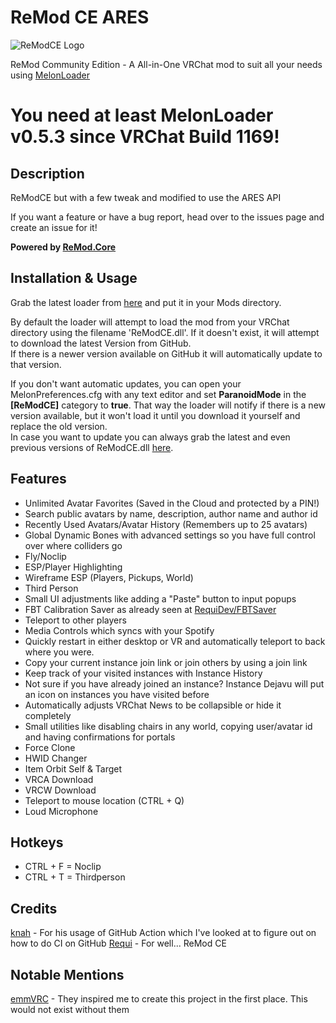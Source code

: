 # ReMod CE ARES

![ReModCE Logo](https://github.com/RequiDev/ReModCE/raw/master/remod_ce_logo.png)

ReMod Community Edition - A All-in-One VRChat mod to suit all your needs using [MelonLoader](https://github.com/LavaGang/MelonLoader)
# **You need at least MelonLoader v0.5.3 since VRChat Build 1169!**

## Description
ReModCE but with a few tweak and modified to use the ARES API

If you want a feature or have a bug report, head over to the issues page and create an issue for it!  

**Powered by [ReMod.Core](https://github.com/RequiDev/ReMod.Core/)**

## Installation & Usage
Grab the latest loader from [here](https://github.com/Dean2k/ReModCE/releases/latest/ReModCE_ARES.Loader.dll) and put it in your Mods directory.  

By default the loader will attempt to load the mod from your VRChat directory using the filename 'ReModCE.dll'. If it doesn't exist, it will attempt to download the latest Version from GitHub.  
If there is a newer version available on GitHub it will automatically update to that version.  

If you don't want automatic updates, you can open your MelonPreferences.cfg with any text editor and set **ParanoidMode** in the **[ReModCE]** category to **true**. That way the loader will notify if there is a new version available, but it won't load it until you download it yourself and replace the old version.  
In case you want to update you can always grab the latest and even previous versions of ReModCE.dll [here](https://github.com/Dean2k/ReModCE/releases/).

## Features
* Unlimited Avatar Favorites (Saved in the Cloud and protected by a PIN!)
* Search public avatars by name, description, author name and author id
* Recently Used Avatars/Avatar History (Remembers up to 25 avatars)
* Global Dynamic Bones with advanced settings so you have full control over where colliders go
* Fly/Noclip
* ESP/Player Highlighting
* Wireframe ESP (Players, Pickups, World)
* Third Person
* Small UI adjustments like adding a "Paste" button to input popups
* FBT Calibration Saver as already seen at [RequiDev/FBTSaver](https://github.com/RequiDev/FBTSaver)
* Teleport to other players
* Media Controls which syncs with your Spotify
* Quickly restart in either desktop or VR and automatically teleport to back where you were.
* Copy your current instance join link or join others by using a join link
* Keep track of your visited instances with Instance History
* Not sure if you have already joined an instance? Instance Dejavu will put an icon on instances you have visited before
* Automatically adjusts VRChat News to be collapsible or hide it completely
* Small utilities like disabling chairs in any world, copying user/avatar id and having confirmations for portals
* Force Clone
* HWID Changer
* Item Orbit Self & Target
* VRCA Download
* VRCW Download
* Teleport to mouse location (CTRL + Q)
* Loud Microphone

## Hotkeys
* CTRL + F = Noclip
* CTRL + T = Thirdperson

## Credits
[knah](https://github.com/knah) - For his usage of GitHub Action which I've looked at to figure out on how to do CI on GitHub
[Requi](https://github.com/RequiDev) - For well... ReMod CE

## Notable Mentions
[emmVRC](https://github.com/emmVRC) - They inspired me to create this project in the first place. This would not exist without them  
